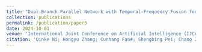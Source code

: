 ```yaml
---
title: "Dual-Branch Parallel Network with Temporal-Frequency Fusion for Auditory Attention Detection"
collection: publications
permalink: /publication/paper5
date: 2024-10-01
venue: 'International Joint Conference on Artificial Intelligence (IJCAI)'
citation: 'Qinke Ni; Hongyu Zhang; Cunhang Fan#; Shengbing Pei; Chang Zhou; Zhao Lv, DBPNet: Dual-Branch Parallel Network with Temporal-Frequency Fusion for Auditory Attention Detection. International Joint Conference on Artificial Intelligence (IJCAI 2024). (Corresponding author)'
---
```

